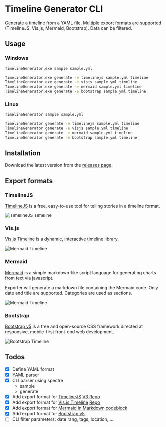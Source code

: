# Timeline Generator CLI

Generate a timeline from a YAML file. Multiple export formats are supported (TimelineJS, Vis.js, Mermaid, Bootstrap). Data can be filtered.

## Usage

### Windows

```cmd
TimelineGenerator.exe sample sample.yml

TimelineGenerator.exe generate -e timelinejs sample.yml timeline
TimelineGenerator.exe generate -e visjs sample.yml timeline
TimelineGenerator.exe generate -e mermaid sample.yml timeline
TimelineGenerator.exe generate -e bootstrap sample.yml timeline
```

### Linux

```bash
TimelineGenerator sample sample.yml

TimelineGenerator generate -e timelinejs sample.yml timeline
TimelineGenerator generate -e visjs sample.yml timeline
TimelineGenerator generate -e mermaid sample.yml timeline
TimelineGenerator generate -e bootstrap sample.yml timeline
```

## Installation

Download the latest version from the [releases page](https://github.com/spech66/timelinegenerator/releases).

## Export formats

### TimelineJS

[TimelineJS](https://timeline.knightlab.com/) is a free, easy-to-use tool for telling stories in a timeline format.

![TimelineJS Timeline](https://media.githubusercontent.com/media/spech66/timelinegenerator/main/_Misc/timelinejs.png)

### Vis.js

[Vis.js Timeline](https://visjs.github.io/vis-timeline/examples/timeline/) is a dynamic, interactive timeline library.

![Mermaid Timeline](https://media.githubusercontent.com/media/spech66/timelinegenerator/main/_Misc/visjs.png)

### Mermaid

[Mermaid](https://mermaid.js.org/syntax/timeline.html) is a simple markdown-like script language for generating charts from text via javascript.

Exporter will generate a markdown file containing the Mermaid code. Only date and title are supported. Categories are used as sections.

![Mermaid Timeline](https://media.githubusercontent.com/media/spech66/timelinegenerator/main/_Misc/mermaid.png)

### Bootstrap

[Bootstrap v5](https://getbootstrap.com/docs/5.3/components/card/) is a free and open-source CSS framework directed at responsive, mobile-first front-end web development.

![Bootstrap Timeline](https://media.githubusercontent.com/media/spech66/timelinegenerator/main/_Misc/bootstrap.png)

## Todos

- [x] Define YAML format
- [x] YAML parser
- [x] CLI parser using spectre
    - sample
	- generate
- [x] Add export format for [TimelineJS](https://timeline.knightlab.com/) [V3 Repo](https://github.com/NUKnightLab/TimelineJS3)
- [x] Add export format for	[Vis.js Timeline](https://visjs.github.io/vis-timeline/) [Repo](https://github.com/visjs/vis-timeline)
- [x] Add export format for [Mermaid in Markdown codeblock](https://mermaid.js.org/syntax/timeline.html)
- [x] Add export format for [Bootstrap v5](https://getbootstrap.com/docs/5.3/components/card/)
- [ ] CLI filter parameters: date rang, tags, location, ...
